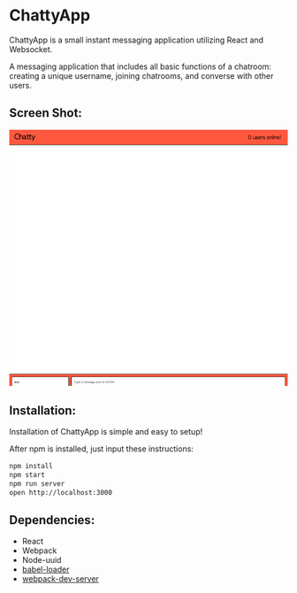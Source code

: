 # ChattyApp

ChattyApp is a small instant messaging application utilizing React and Websocket.

A messaging application that includes all basic functions of a chatroom: creating a unique username, joining chatrooms, and converse with other users.

## Screen Shot:
![](https://github.com/VidushanK/ChattyApp/blob/master/chattyapp.png)

## Installation:

Installation of ChattyApp is simple and easy to setup!

After npm is installed, just input these instructions:
```
npm install
npm start
npm run server
open http://localhost:3000
```
## Dependencies:

* React
* Webpack
* Node-uuid
* [babel-loader](https://github.com/babel/babel-loader)
* [webpack-dev-server](https://github.com/webpack/webpack-dev-server)
